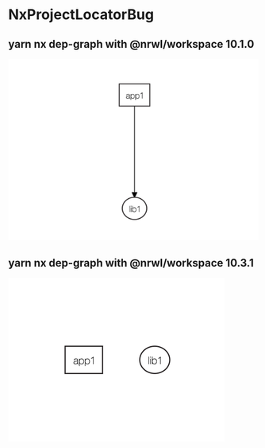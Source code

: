 # NxProjectLocatorBug

## yarn nx dep-graph with @nrwl/workspace 10.1.0

![10.1.0](./nx-10.1.0-dep-graph.png)

## yarn nx dep-graph with @nrwl/workspace 10.3.1

![10.3.1](./nx-10.3.1-dep-graph.png)
